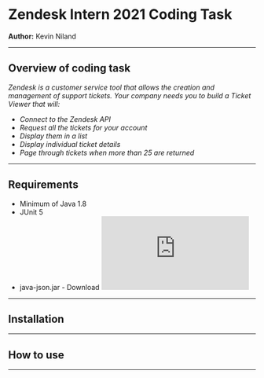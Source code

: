 # Zendesk Intern 2021 Coding Task 
__Author:__ Kevin Niland

---

## Overview of coding task
_Zendesk is a customer service tool that allows the creation and management of support tickets. Your company needs you to build a Ticket Viewer that will:_
*	_Connect to the Zendesk API_
* _Request all the tickets for your account_
*	_Display them in a list_
*	_Display individual ticket details_
* _Page through tickets when more than 25 are returned_

---

## Requirements
* Minimum of Java 1.8
* JUnit 5
* java-json.jar - Download ![here](http://www.java2s.com/Code/Jar/j/Downloadjavajsonjar.htm)

---

## Installation

---

## How to use

---
